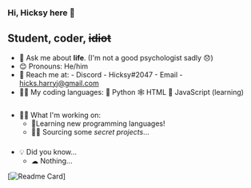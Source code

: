 ### Hi, Hicksy here 👋

## Student, coder, ~~idiot~~

- 💬 Ask me about **life**. (I'm not a good psychologist sadly 😞)
- 😊 Pronouns: He/him
- 📧 Reach me at: 
                  - Discord - Hicksy#2047
                  - Email - hicks.harryj@gmail.com
- 👨‍💻 My coding languages:
                  🐍 Python
                  🕸 HTML
                  🧐 JavaScript (learning)

###
- 👷‍♂️ What I'm working on:
	- 📜Learning new programming languages!
	-  👩‍💻 Sourcing some *secret projects*...
###
- 💡 Did you know...
	-	☁ Nothing...

[![Readme Card](https://github-readme-stats.vercel.app/api/pin/?usernameharryhicks&repo=github-readme-stats)]
